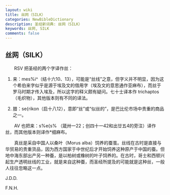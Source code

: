 ```yaml
---
layout: wiki
title: 丝网（SILK）
categories: NewBibleDictionary
description: 圣经新词典: 丝网（SILK）
keywords: 丝网, SILK
comments: false
---
```


## 丝网（SILK）

　　RSV 把圣经的两个字译作丝：

1. 来：mes%i^（结十六10、13），可能是“丝线”之意，但字义并不明显，因为这个希伯来字似乎是源于埃及文的借用字（埃及文的意思通作亚麻布），而丝于罗马时期才传入埃及，所以这字的释义颇有疑问。七十士译本作 trichaptos （毛织物），其他版本则有不同的译法。

2. 腊：se{rikon（启十八12），意即“丝”或“似丝的”，是巴比伦市场中贵重的商品之一。

　　AV 也把来：s%e{s% （箴卅一22；创四十一42和出廿五4的旁注）译作丝，而其他版本则译作*细麻布。

　　真丝是采自中国人以桑叶（Morus alba）饲养的蚕茧。丝线在古时是直接与华贸易的贵重货品，因为西方国家于中世纪后才开始饲养这种原产于中国的蚕。但地中海东部出产另一种蚕，是以柏树或橡树的叶子饲养的。在古时，哥士和西顿兴起生产透明丝线的工业，就是来自这种蚕，而圣经所提及的可能就是这种丝，一般人往往忽略这一点。

J.D.D.

F.N.H.






